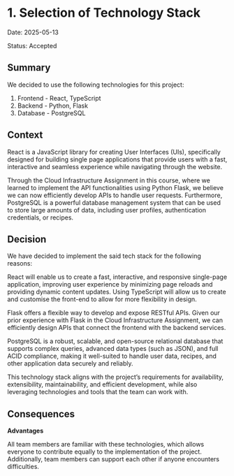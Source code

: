 # 1. Selection of Technology Stack

Date: 2025-05-13

Status: Accepted

## Summary

We decided to use the following technologies for this project:
1. Frontend - React, TypeScript
2. Backend - Python, Flask
3. Database - PostgreSQL

## Context

React is a JavaScript library for creating User Interfaces (UIs), specifically designed for building single page applications that provide users with a fast, interactive and seamless experience while navigating through the website. 

Through the Cloud Infrastructure Assignment in this course, where we learned to implement the API functionalities using Python Flask, we believe we can now efficiently develop APIs to handle user requests. Furthermore, PostgreSQL is a powerful database management system that can be used to store large amounts of data, including user profiles, authentication credentials, or recipes.

## Decision

We have decided to implement the said tech stack for the following reasons:

React will enable us to create a fast, interactive, and responsive single-page application, improving user experience by minimizing page reloads and providing dynamic content updates. Using TypeScript will allow us to create and customise the front-end to allow for more flexibility in design.

Flask offers a flexible way to develop and expose RESTful APIs. Given our prior experience with Flask in the Cloud Infrastructure Assignment, we can efficiently design APIs that connect the frontend with the backend services.

PostgreSQL is a robust, scalable, and open-source relational database that supports complex queries, advanced data types (such as JSON), and full ACID compliance, making it well-suited to handle user data, recipes, and other application data securely and reliably.

This technology stack aligns with the project’s requirements for availability, extensibility, maintainability, and efficient development, while also leveraging technologies and tools that the team can work with.

## Consequences

**Advantages**

All team members are familiar with these technologies, which allows everyone to contribute equally to the implementation of the project. Additionally, team members can support each other if anyone encounters difficulties.
